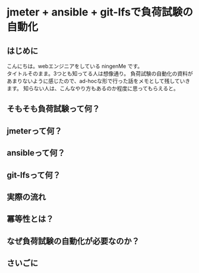 # jmeter + ansible + git-lfsで負荷試験の自動化

## はじめに
こんにちは。webエンジニアをしている ningenMe です。  
タイトルそのまま。3つとも知ってる人は想像通り。
負荷試験の自動化の資料があまりないように感じたので、ad-hocな形で行った話をメモとして残していきます。
知らない人は、こんなやり方もあるのか程度に思ってもらえると。

## そもそも負荷試験って何？

## jmeterって何？

## ansibleって何？

## git-lfsって何？

## 実際の流れ

## 冪等性とは？

## なぜ負荷試験の自動化が必要なのか？

## さいごに
